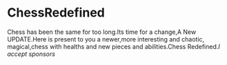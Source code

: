 # ChessRedefined
Chess has been the same for too long.Its time for a change,A New UPDATE.Here is present to you a newer,more interesting and chaotic,
magical,chess with healths and new pieces and abilities.Chess Redefined.*I accept sponsors*
